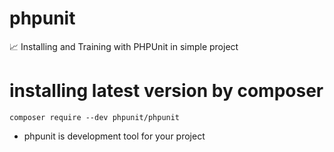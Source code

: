 # phpunit
📈 Installing and Training with PHPUnit in simple project
# installing latest version by composer
<code>composer require --dev phpunit/phpunit</code>
- phpunit is development tool for your project
